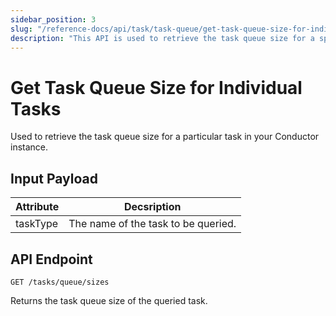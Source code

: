 ```yaml
---
sidebar_position: 3
slug: "/reference-docs/api/task/task-queue/get-task-queue-size-for-individual-tasks"
description: "This API is used to retrieve the task queue size for a specific task in your Conductor cluster."
---
```


# Get Task Queue Size for Individual Tasks

Used to retrieve the task queue size for a particular task in your Conductor instance.

## Input Payload

| Attribute | Decsription |
| --------- | ----------- |
| taskType | The name of the task to be queried. |

## API Endpoint

```
GET /tasks/queue/sizes
```

Returns the task queue size of the queried task.